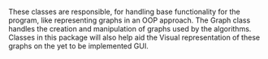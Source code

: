 These classes are responsible, for handling base functionality for the program, 
like representing graphs in an OOP approach. 
The Graph class handles the creation and manipulation of graphs used by the algorithms. 
Classes in this package will also help aid the Visual representation of these graphs on the yet to be implemented GUI. 